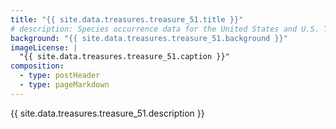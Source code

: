 ```yaml
---
title: "{{ site.data.treasures.treasure_51.title }}"
# description: Species occurrence data for the United States and U.S. Territories.
background: "{{ site.data.treasures.treasure_51.background }}"
imageLicense: |
  "{{ site.data.treasures.treasure_51.caption }}"
composition:
  - type: postHeader
  - type: pageMarkdown
---
```


{{ site.data.treasures.treasure_51.description }}